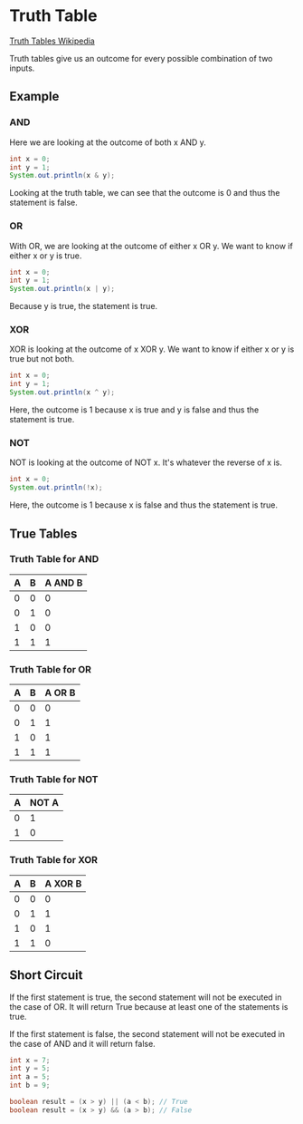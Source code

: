 # Truth Table

[Truth Tables Wikipedia](https://en.wikipedia.org/wiki/Truth_table)

Truth tables give us an outcome for every possible combination of two inputs.

## Example

### AND

Here we are looking at the outcome of both x AND y.

```java
int x = 0;
int y = 1;
System.out.println(x & y);
```

Looking at the truth table, we can see that the outcome is 0 and thus the
statement is false.

### OR

With OR, we are looking at the outcome of either x OR y. We want to know if either
x or y is true.

```java
int x = 0;
int y = 1;
System.out.println(x | y);
```

Because y is true, the statement is true.

### XOR

XOR is looking at the outcome of x XOR y. We want to know if either x or y is
true but not both.

```java
int x = 0;
int y = 1;
System.out.println(x ^ y);
```

Here, the outcome is 1 because x is true and y is false and thus the statement
is true.

### NOT

NOT is looking at the outcome of NOT x. It's whatever the reverse of x is.

```java
int x = 0;
System.out.println(!x);
```

Here, the outcome is 1 because x is false and thus the statement is true.

## True Tables

### Truth Table for AND

| A   | B   | A AND B |
| --- | --- | ------- |
| 0   | 0   | 0       |
| 0   | 1   | 0       |
| 1   | 0   | 0       |
| 1   | 1   | 1       |

### Truth Table for OR

| A   | B   | A OR B |
| --- | --- | ------ |
| 0   | 0   | 0      |
| 0   | 1   | 1      |
| 1   | 0   | 1      |
| 1   | 1   | 1      |

### Truth Table for NOT

| A   | NOT A |
| --- | ----- |
| 0   | 1     |
| 1   | 0     |

### Truth Table for XOR

| A   | B   | A XOR B |
| --- | --- | ------- |
| 0   | 0   | 0       |
| 0   | 1   | 1       |
| 1   | 0   | 1       |
| 1   | 1   | 0       |

## Short Circuit

If the first statement is true, the second statement will not be executed in
the case of OR. It will return True because at least one of the statements is
true.

If the first statement is false, the second statement will not be executed in the
case of AND and it will return false.

```java
int x = 7;
int y = 5;
int a = 5;
int b = 9;

boolean result = (x > y) || (a < b); // True
boolean result = (x > y) && (a > b); // False
```
